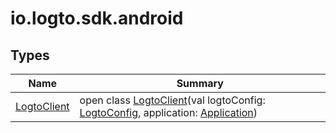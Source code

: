# io.logto.sdk.android

## Types

| Name                                  | Summary                                                                                                                                                                                                                                        |
| ------------------------------------- | ---------------------------------------------------------------------------------------------------------------------------------------------------------------------------------------------------------------------------------------------- |
| [LogtoClient](-logto-client/index.md) | open class [LogtoClient](-logto-client/index.md)(val logtoConfig: [LogtoConfig](../io.logto.sdk.android.type/-logto-config/index.md), application: [Application](https://developer.android.com/reference/kotlin/android/app/Application.html)) |
